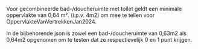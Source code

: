 Voor gecombineerde bad-/doucheruimte met toilet geldt een minimale oppervlakte van 0,64 m². (i.p.v. 4m2) om mee te tellen voor OppervlakteVanVertrekkenJan2024.

In de bijbehorende json is zowel een bad-/doucheruimte van 0,63m2 als 0,64m2 opgenomen om te testen dat ze respectievelijk 0 en 1 punt krijgen.
